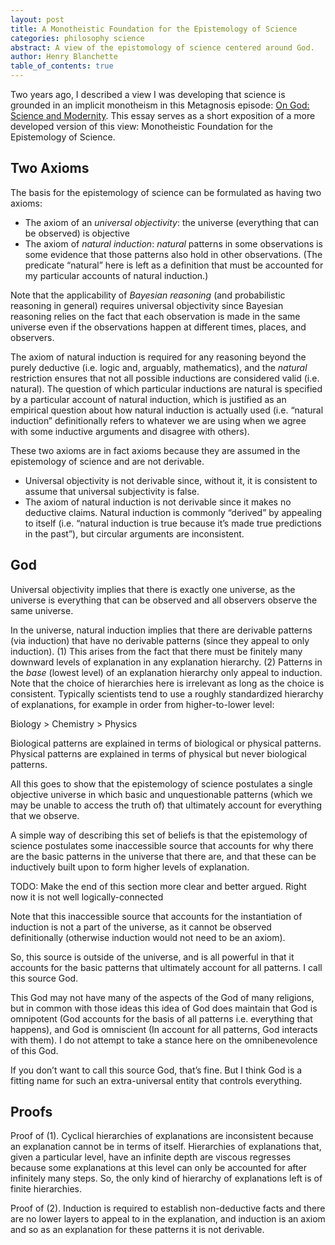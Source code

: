```yaml
---
layout: post
title: A Monotheistic Foundation for the Epistemology of Science
categories: philosophy science
abstract: A view of the epistomology of science centered around God.
author: Henry Blanchette
table_of_contents: true
---
```


Two years ago, I described a view I was developing that science is grounded in
an implicit monotheism in this Metagnosis episode:
[On God: Science and Modernity](https://metagnosis.simplecast.com/episodes/on-god-science-modernity).
This essay serves as a short exposition of a more developed version of this
view: Monotheistic Foundation for the Epistemology of Science.

## Two Axioms

The basis for the epistemology of science can be formulated as having two
axioms:

- The axiom of an _universal objectivity_: the universe (everything that can be
  observed) is objective
- The axiom of _natural induction_: _natural_ patterns in some observations is
  some evidence that those patterns also hold in other observations. (The
  predicate “natural” here is left as a definition that must be accounted for my
  particular accounts of natural induction.)

Note that the applicability of _Bayesian reasoning_ (and probabilistic reasoning
in general) requires universal objectivity since Bayesian reasoning relies on
the fact that each observation is made in the same universe even if the
observations happen at different times, places, and observers.

The axiom of natural induction is required for any reasoning beyond the purely
deductive (i.e. logic and, arguably, mathematics), and the _natural_ restriction
ensures that not all possible inductions are considered valid (i.e. natural).
The question of which particular inductions are natural is specified by a
particular account of natural induction, which is justified as an empirical
question about how natural induction is actually used (i.e. “natural induction”
definitionally refers to whatever we are using when we agree with some inductive
arguments and disagree with others).

These two axioms are in fact axioms because they are assumed in the epistemology
of science and are not derivable.

- Universal objectivity is not derivable since, without it, it is consistent to
  assume that universal subjectivity is false.
- The axiom of natural induction is not derivable since it makes no deductive
  claims. Natural induction is commonly “derived” by appealing to itself (i.e.
  “natural induction is true because it’s made true predictions in the past”),
  but circular arguments are inconsistent.

## God

Universal objectivity implies that there is exactly one universe, as the
universe is everything that can be observed and all observers observe the same
universe.

In the universe, natural induction implies that there are derivable patterns
(via induction) that have no derivable patterns (since they appeal to only
induction). (1) This arises from the fact that there must be finitely many
downward levels of explanation in any explanation hierarchy. (2) Patterns in the
_base_ (lowest level) of an explanation hierarchy only appeal to induction. Note
that the choice of hierarchies here is irrelevant as long as the choice is
consistent. Typically scientists tend to use a roughly standardized hierarchy of
explanations, for example in order from higher-to-lower level:

Biology > Chemistry > Physics

Biological patterns are explained in terms of biological or physical patterns.
Physical patterns are explained in terms of physical but never biological
patterns.

All this goes to show that the epistemology of science postulates a single
objective universe in which basic and unquestionable patterns (which we may be
unable to access the truth of) that ultimately account for everything that we
observe.

A simple way of describing this set of beliefs is that the epistemology of
science postulates some inaccessible source that accounts for why there are the
basic patterns in the universe that there are, and that these can be inductively
built upon to form higher levels of explanation.

TODO: Make the end of this section more clear and better argued. Right now it is
not well logically-connected

Note that this inaccessible source that accounts for the instantiation of
induction is not a part of the universe, as it cannot be observed definitionally
(otherwise induction would not need to be an axiom).

So, this source is outside of the universe, and is all powerful in that it
accounts for the basic patterns that ultimately account for all patterns. I call
this source God.

This God may not have many of the aspects of the God of many religions, but in
common with those ideas this idea of God does maintain that God is omnipotent
(God accounts for the basis of all patterns i.e. everything that happens), and
God is omniscient (In account for all patterns, God interacts with them). I do
not attempt to take a stance here on the omnibenevolence of this God.

If you don’t want to call this source God, that’s fine. But I think God is a
fitting name for such an extra-universal entity that controls everything.

## Proofs

Proof of (1). Cyclical hierarchies of explanations are inconsistent because an
explanation cannot be in terms of itself. Hierarchies of explanations that,
given a particular level, have an infinite depth are viscous regresses because
some explanations at this level can only be accounted for after infinitely many
steps. So, the only kind of hierarchy of explanations left is of finite
hierarchies.

Proof of (2). Induction is required to establish non-deductive facts and there
are no lower layers to appeal to in the explanation, and induction is an axiom
and so as an explanation for these patterns it is not derivable.
